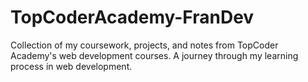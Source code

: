 # TopCoderAcademy-FranDev
Collection of my coursework, projects, and notes from TopCoder Academy's web development courses. A journey through my learning process in web development. 
